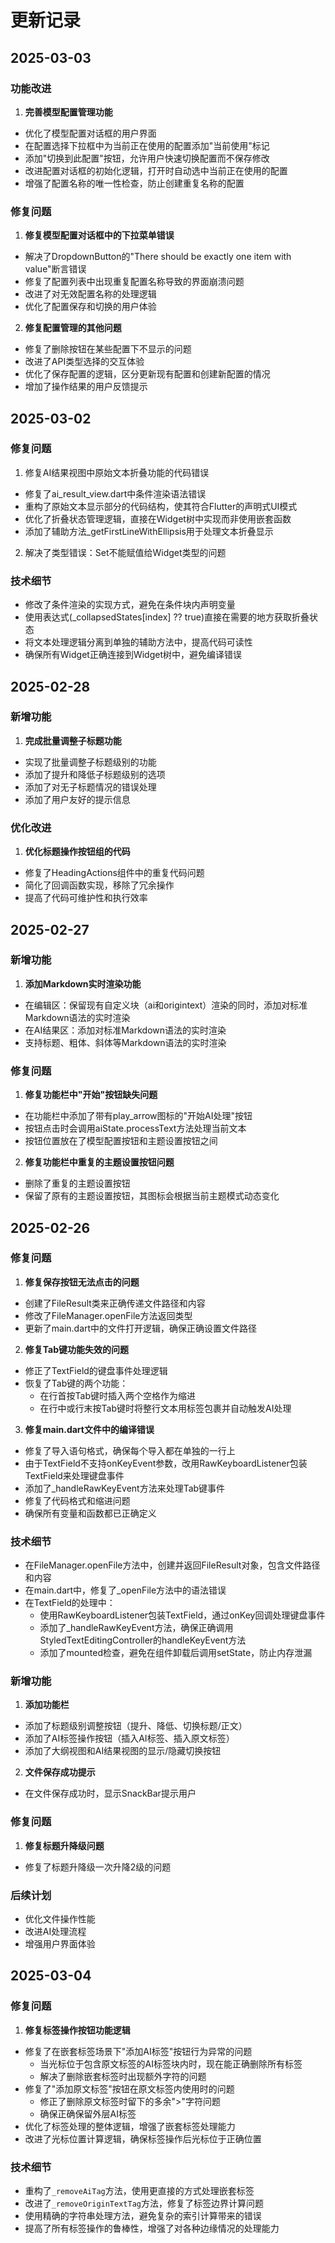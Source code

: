 # 更新记录

## 2025-03-03

### 功能改进
1. **完善模型配置管理功能**
  - 优化了模型配置对话框的用户界面
  - 在配置选择下拉框中为当前正在使用的配置添加"当前使用"标记
  - 添加"切换到此配置"按钮，允许用户快速切换配置而不保存修改
  - 改进配置对话框的初始化逻辑，打开时自动选中当前正在使用的配置
  - 增强了配置名称的唯一性检查，防止创建重复名称的配置

### 修复问题
1. **修复模型配置对话框中的下拉菜单错误**
  - 解决了DropdownButton的"There should be exactly one item with value"断言错误
  - 修复了配置列表中出现重复配置名称导致的界面崩溃问题
  - 改进了对无效配置名称的处理逻辑
  - 优化了配置保存和切换的用户体验

2. **修复配置管理的其他问题**
  - 修复了删除按钮在某些配置下不显示的问题
  - 改进了API类型选择的交互体验
  - 优化了保存配置的逻辑，区分更新现有配置和创建新配置的情况
  - 增加了操作结果的用户反馈提示

## 2025-03-02

### 修复问题
1. 修复AI结果视图中原始文本折叠功能的代码错误 
  - 修复了ai_result_view.dart中条件渲染语法错误 
  - 重构了原始文本显示部分的代码结构，使其符合Flutter的声明式UI模式 
  - 优化了折叠状态管理逻辑，直接在Widget树中实现而非使用嵌套函数 
  - 添加了辅助方法_getFirstLineWithEllipsis用于处理文本折叠显示

2. 解决了类型错误：Set<dynamic>不能赋值给Widget类型的问题

### 技术细节
  - 修改了条件渲染的实现方式，避免在条件块内声明变量
  - 使用表达式(_collapsedStates[index] ?? true)直接在需要的地方获取折叠状态
  - 将文本处理逻辑分离到单独的辅助方法中，提高代码可读性
  - 确保所有Widget正确连接到Widget树中，避免编译错误

## 2025-02-28

### 新增功能
1.  **完成批量调整子标题功能**
  - 实现了批量调整子标题级别的功能
  - 添加了提升和降低子标题级别的选项
  - 添加了对无子标题情况的错误处理
  - 添加了用户友好的提示信息

### 优化改进
1.  **优化标题操作按钮组的代码**
  - 修复了HeadingActions组件中的重复代码问题
  - 简化了回调函数实现，移除了冗余操作    
  - 提高了代码可维护性和执行效率

## 2025-02-27

### 新增功能
1.  **添加Markdown实时渲染功能**
  - 在编辑区：保留现有自定义块（ai和origintext）渲染的同时，添加对标准Markdown语法的实时渲染    
  - 在AI结果区：添加对标准Markdown语法的实时渲染    
  - 支持标题、粗体、斜体等Markdown语法的实时渲染

### 修复问题
1.  **修复功能栏中"开始"按钮缺失问题**    
  - 在功能栏中添加了带有play_arrow图标的"开始AI处理"按钮    
  - 按钮点击时会调用aiState.processText方法处理当前文本    
  - 按钮位置放在了模型配置按钮和主题设置按钮之间

2.  **修复功能栏中重复的主题设置按钮问题**  
  - 删除了重复的主题设置按钮    
  - 保留了原有的主题设置按钮，其图标会根据当前主题模式动态变化

## 2025-02-26

### 修复问题
1.  **修复保存按钮无法点击的问题**   
  - 创建了FileResult类来正确传递文件路径和内容    
  - 修改了FileManager.openFile方法返回类型
  - 更新了main.dart中的文件打开逻辑，确保正确设置文件路径

2.  **修复Tab键功能失效的问题**   
  - 修正了TextField的键盘事件处理逻辑    
  - 恢复了Tab键的两个功能：        
    - 在行首按Tab键时插入两个空格作为缩进
    - 在行中或行末按Tab键时将整行文本用<ai>标签包裹并自动触发AI处理

3.  **修复main.dart文件中的编译错误**    
  - 修复了导入语句格式，确保每个导入都在单独的一行上
  - 由于TextField不支持onKeyEvent参数，改用RawKeyboardListener包装TextField来处理键盘事件    
  - 添加了\_handleRawKeyEvent方法来处理Tab键事件    
  - 修复了代码格式和缩进问题    
  -   确保所有变量和函数都已正确定义

### 技术细节
  - 在FileManager.openFile方法中，创建并返回FileResult对象，包含文件路径和内容
  - 在main.dart中，修复了\_openFile方法中的语法错误
  - 在TextField的处理中：    
    - 使用RawKeyboardListener包装TextField，通过onKey回调处理键盘事件    
    - 添加了\_handleRawKeyEvent方法，确保正确调用StyledTextEditingController的handleKeyEvent方法
    - 添加了mounted检查，避免在组件卸载后调用setState，防止内存泄漏

### 新增功能
1.  **添加功能栏**    
  - 添加了标题级别调整按钮（提升、降低、切换标题/正文）    
  - 添加了AI标签操作按钮（插入AI标签、插入原文标签）    
  - 添加了大纲视图和AI结果视图的显示/隐藏切换按钮

2.  **文件保存成功提示**    
  - 在文件保存成功时，显示SnackBar提示用户

### 修复问题
1.  **修复标题升降级问题**    
  - 修复了标题升降级一次升降2级的问题

### 后续计划
  - 优化文件操作性能
  - 改进AI处理流程
  - 增强用户界面体验

## 2025-03-04

### 修复问题
1. **修复标签操作按钮功能逻辑**
  - 修复了在嵌套标签场景下"添加AI标签"按钮行为异常的问题
    - 当光标位于包含原文标签的AI标签块内时，现在能正确删除所有标签
    - 解决了删除嵌套标签时出现额外字符的问题
  - 修复了"添加原文标签"按钮在原文标签内使用时的问题
    - 修正了删除原文标签时留下的多余">"字符问题
    - 确保正确保留外层AI标签
  - 优化了标签处理的整体逻辑，增强了嵌套标签处理能力
  - 改进了光标位置计算逻辑，确保标签操作后光标位于正确位置
  
### 技术细节
  - 重构了`_removeAiTag`方法，使用更直接的方式处理嵌套标签
  - 改进了`_removeOriginTextTag`方法，修复了标签边界计算问题
  - 使用精确的字符串处理方法，避免复杂的索引计算带来的错误
  - 提高了所有标签操作的鲁棒性，增强了对各种边缘情况的处理能力